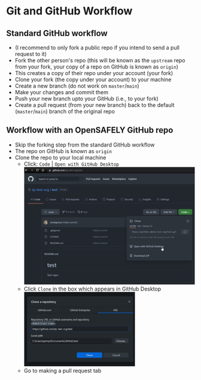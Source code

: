 # Git and GitHub Workflow



## Standard GitHub workflow

- (I recommend to only fork a public repo if you intend to send a pull request to it)
- Fork the other person's repo (this will be known as the `upstream` repo from your fork, your copy of a repo on GitHub is known as `origin`)
- This creates a copy of their repo under your account (your fork)
- Clone your fork (the copy under your account) to your machine
- Create a new branch (do not work on `master`/`main`)
- Make your changes and commit them
- Push your new branch upto your GitHub (i.e., to your fork)
- Create a pull request (from your new branch) back to the default (`master`/`main`) branch of the original repo

## Workflow with an OpenSAFELY GitHub repo

- Skip the forking step from the standard GitHub workflow
- The repo on GitHub is known as `origin`
- Clone the repo to your local machine
  - Click: `Code` | `Open with GitHub Desktop`  
    ![](img/tp-test-org_test-code-button-owgd.png)<!-- -->
  - Click `Clone` in the box which appears in GitHub Desktop  
    <img src="img/gd-clone-box.png" width="65%" />
  - Go to making a pull request tab
